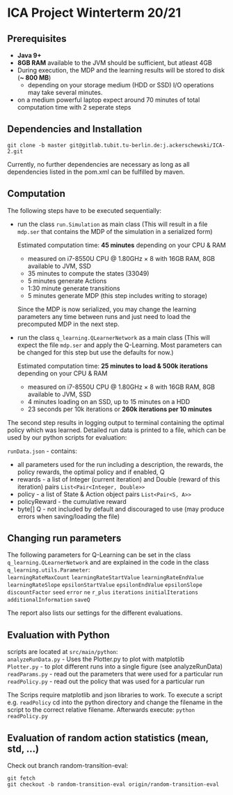 # ICA Project Winterterm 20/21

## Prerequisites 
* **Java 9+**  
* **8GB RAM** available to the JVM should be sufficient, but atleast 4GB    
* During execution, the MDP and the learning results will be stored to disk (**~ 800 MB**) 
    * depending on your storage medium (HDD or SSD) I/O operations may take several minutes.
* on a medium powerful laptop expect around 70 minutes of total computation time with 2 seperate steps
## Dependencies and Installation
```
git clone -b master git@gitlab.tubit.tu-berlin.de:j.ackerschewski/ICA-2.git
```
Currently, no further dependencies are necessary as long as all dependencies listed in the pom.xml can be fulfilled by maven.

## Computation
The following steps have to be executed sequentially:
 * run the class `run.Simulation` as main class (This will result in a file `mdp.ser` that contains the MDP of the simulation in a serialized form)
 
    Estimated computation time: **45 minutes** depending on your CPU & RAM
    * measured on i7-8550U CPU @ 1.80GHz × 8 with 16GB RAM, 8GB available to JVM, SSD
    * 35 minutes to compute the states (33049)
    * 5 minutes generate Actions
    * 1:30 minute generate transitions
    * 5 minutes generate MDP (this step includes writing to storage)
    
    Since the MDP is now serialized, you may change the learning parameters any time between runs and just need to load the precomputed MDP in the next step.
    
 * run the class `q_learning.QLearnerNetwork` as a main class (This will expect the file `mdp.ser` and apply the Q-Learning. Most parameters can be changed for this step but use the defaults for now.)  
    
    Estimated computation time: **25 minutes to load & 500k iterations** depending on your CPU & RAM
    * measured on i7-8550U CPU @ 1.80GHz × 8 with 16GB RAM, 8GB available to JVM, SSD
    * 4 minutes loading on an SSD, up to 15 minutes on a HDD
    * 23 seconds per 10k iterations or **260k iterations per 10 minutes**  
 
 The second step results in logging output to terminal containing the optimal policy which was learned.
 Detailed run data is printed to a file, which can be used by our python scripts for evaluation:  

 `runData.json` - contains: 
 * all parameters used for the run including a description, the rewards, the policy rewards, the optimal policy and if enabled, Q
 * rewards - a list of Integer (current iteration) and Double (reward of this iteration) pairs `List<Pair<Integer, Double>>`
 * policy - a list of State & Action object pairs `List<Pair<S, A>>` 
 * policyReward - the cumulative reward
 * byte[] Q - not included by default and discouraged to use (may produce errors when saving/loading the file)
 
 ## Changing run parameters
 The following parameters for Q-Learning can be set in the class `q_learning.QLearnerNetwork` and are explained in the code in the class `q_learning.utils.Parameter`:  
 `learningRateMaxCount`
 `learningRateStartValue`
 `learningRateEndValue`
 `learningRateSlope`
 `epsilonStartValue`
 `epsilonEndValue`
 `epsilonSlope`
 `discountFactor`
 `seed`
 `error`
 `ne`
 `r_plus`
 `iterations`
 `initialIterations`
 `additionalInformation`
 `saveQ` 
 
 The report also lists our settings for the different evaluations.
 
 ## Evaluation with Python
scripts are located at `src/main/python`:  
`analyzeRunData.py` - Uses the Plotter.py to plot with matplotlib  
`Plotter.py` - to plot different runs into a single figure (see analyzeRunData)  
`readParams.py` - read out the parameters that were used for a particular run  
`readPolicy.py` - read out the policy that was used for a particular run

The Scrips require matplotlib and json libraries to work.
To execute a script e.g. `readPolicy` cd into the python directory and change the filename in the script to the correct relative filename. Afterwards execute:
`python readPolicy.py`
 
 ## Evaluation of random action statistics (mean, std, ...)
 
Check out branch random-transition-eval:
```
git fetch
git checkout -b random-transition-eval origin/random-transition-eval
```